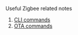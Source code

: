 
Useful Zigbee related notes

1. [CLI commands](CLI%20commands/README.md)
2. [OTA commands](OTA%20commands/README.md)
